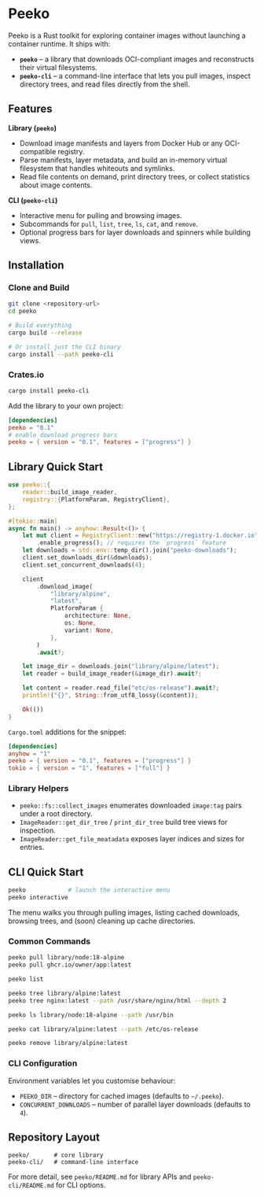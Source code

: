 # Peeko

Peeko is a Rust toolkit for exploring container images without launching a container runtime. It ships with:

- **`peeko`** – a library that downloads OCI-compliant images and reconstructs their virtual filesystems.
- **`peeko-cli`** – a command-line interface that lets you pull images, inspect directory trees, and read files directly from the shell.

## Features

**Library (`peeko`)**
- Download image manifests and layers from Docker Hub or any OCI-compatible registry.
- Parse manifests, layer metadata, and build an in-memory virtual filesystem that handles whiteouts and symlinks.
- Read file contents on demand, print directory trees, or collect statistics about image contents.

**CLI (`peeko-cli`)**
- Interactive menu for pulling and browsing images.
- Subcommands for `pull`, `list`, `tree`, `ls`, `cat`, and `remove`.
- Optional progress bars for layer downloads and spinners while building views.

## Installation

### Clone and Build

```bash
git clone <repository-url>
cd peeko

# Build everything
cargo build --release

# Or install just the CLI binary
cargo install --path peeko-cli
```

### Crates.io

```bash
cargo install peeko-cli
```

Add the library to your own project:

```toml
[dependencies]
peeko = "0.1"
# enable download progress bars
peeko = { version = "0.1", features = ["progress"] }
```

## Library Quick Start

```rust
use peeko::{
    reader::build_image_reader,
    registry::{PlatformParam, RegistryClient},
};

#[tokio::main]
async fn main() -> anyhow::Result<()> {
    let mut client = RegistryClient::new("https://registry-1.docker.io")
        .enable_progress(); // requires the `progress` feature
    let downloads = std::env::temp_dir().join("peeko-downloads");
    client.set_downloads_dir(&downloads);
    client.set_concurrent_downloads(4);

    client
        .download_image(
            "library/alpine",
            "latest",
            PlatformParam {
                architecture: None,
                os: None,
                variant: None,
            },
        )
        .await?;

    let image_dir = downloads.join("library/alpine/latest");
    let reader = build_image_reader(&image_dir).await?;

    let content = reader.read_file("etc/os-release").await?;
    println!("{}", String::from_utf8_lossy(&content));

    Ok(())
}
```

`Cargo.toml` additions for the snippet:

```toml
[dependencies]
anyhow = "1"
peeko = { version = "0.1", features = ["progress"] }
tokio = { version = "1", features = ["full"] }
```

### Library Helpers

- `peeko::fs::collect_images` enumerates downloaded `image:tag` pairs under a root directory.
- `ImageReader::get_dir_tree` / `print_dir_tree` build tree views for inspection.
- `ImageReader::get_file_meatadata` exposes layer indices and sizes for entries.

## CLI Quick Start

```bash
peeko            # launch the interactive menu
peeko interactive
```

The menu walks you through pulling images, listing cached downloads, browsing trees, and (soon) cleaning up cache directories.

### Common Commands

```bash
peeko pull library/node:18-alpine
peeko pull ghcr.io/owner/app:latest

peeko list

peeko tree library/alpine:latest
peeko tree nginx:latest --path /usr/share/nginx/html --depth 2

peeko ls library/node:18-alpine --path /usr/bin

peeko cat library/alpine:latest --path /etc/os-release

peeko remove library/alpine:latest
```

### CLI Configuration

Environment variables let you customise behaviour:

- `PEEKO_DIR` – directory for cached images (defaults to `~/.peeko`).
- `CONCURRENT_DOWNLOADS` – number of parallel layer downloads (defaults to `4`).

## Repository Layout

```
peeko/       # core library
peeko-cli/   # command-line interface
```

For more detail, see `peeko/README.md` for library APIs and `peeko-cli/README.md` for CLI options.
